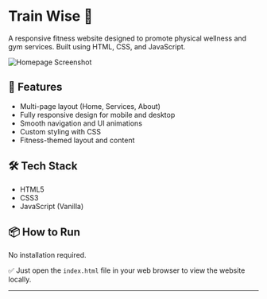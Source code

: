 # Train Wise 💪

A responsive fitness website designed to promote physical wellness and gym services. Built using HTML, CSS, and JavaScript.

![Homepage Screenshot]([./screenshots/homepage.png](https://github.com/AP2304/Train-Wise/blob/main/SS.png.png))

## 🚀 Features

- Multi-page layout (Home, Services, About)
- Fully responsive design for mobile and desktop
- Smooth navigation and UI animations
- Custom styling with CSS
- Fitness-themed layout and content

## 🛠️ Tech Stack

- HTML5
- CSS3
- JavaScript (Vanilla)

## 📦 How to Run

No installation required.

✅ Just open the `index.html` file in your web browser to view the website locally.

---

